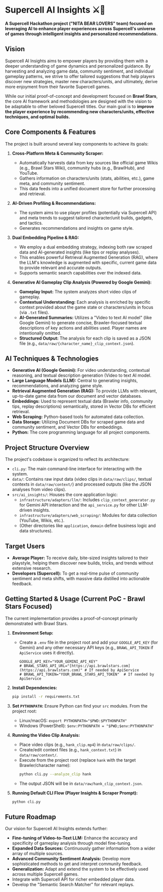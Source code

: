 # Supercell AI Insights ⚔️🧠

**A Supercell Hackathon project ("NITA BEAR LOVERS" team) focused on leveraging AI to enhance player experiences across Supercell's universe of games through intelligent insights and personalized recommendations.** 

## Vision

Supercell AI Insights aims to empower players by providing them with a deeper understanding of game dynamics and personalized guidance. By harvesting and analyzing game data, community sentiment, and individual gameplay patterns, we strive to offer tailored suggestions that help players discover new strategies, master new characters/units, and ultimately, derive more enjoyment from their favorite Supercell games.

While our initial proof-of-concept and development focused on **Brawl Stars**, the core AI framework and methodologies are designed with the vision to be adaptable to other beloved Supercell titles. Our main goal is to **improve the player experience by recommending new characters/units, effective techniques, and optimal builds.**

## Core Components & Features

The project is built around several key components to achieve its goals:

1.  **Cross-Platform Meta & Community Scraper:**
    * Automatically harvests data from key sources like official game Wikis (e.g., Brawl Stars Wiki), community hubs (e.g., BrawlHub), and YouTube.
    * Gathers information on characters/units (stats, abilities, etc.), game meta, and community sentiment. 
    * This data feeds into a unified document store for further processing and retrieval. 

2.  **AI-Driven Profiling & Recommendations:**
    * The system aims to use player profiles (potentially via Supercell API) and meta trends to suggest tailored character/unit builds, gadgets, and tactics. 
    * Generates recommendations and insights on game style.

3.  **Dual Embedding Pipeline & RAG:**
    * We employ a dual embedding strategy, indexing both raw scraped data and AI-generated insights (like tips or replay analyses). 
    * This enables powerful Retrieval Augmented Generation (RAG), where the LLM's knowledge is augmented with specific, current game data to provide relevant and accurate outputs.
    * Supports semantic search capabilities over the indexed data. 
4.  **Generative AI Gameplay Clip Analysis (Powered by Google Gemini):**
    * **Gameplay Input:** The system analyzes short video clips of gameplay.
    * **Contextual Understanding:** Each analysis is enriched by specific context provided about the game state or characters/units in focus (via `.txt` files).
    * **AI-Generated Summaries:** Utilizes a "Video to text AI model" (like Google Gemini) to generate concise, Brawler-focused textual descriptions of key actions and abilities used. Player names are intentionally omitted.
    * **Structured Output:** The analysis for each clip is saved as a JSON file (e.g., `data/raw/{character_name}_clip_context.json`).

## AI Techniques & Technologies

* **Generative AI (Google Gemini):** For video understanding, contextual reasoning, and textual description generation (Video to text AI model.
* **Large Language Models (LLM):** Central to generating insights, recommendations, and analyzing game style. 
* **Retrieval Augmented Generation (RAG):** To provide LLMs with relevant, up-to-date game data from our document and vector databases.
* **Embeddings:** Used to represent textual data (Brawler info, community tips, replay descriptions) semantically, stored in Vector DBs for efficient retrieval. 
* **Web Scraping:** Python-based tools for automated data collection.
* **Data Storage:** Utilizing Document DBs for scraped game data and community sentiment, and Vector DBs for embeddings. 
* **Python:** The core programming language for all project components.

## Project Structure Overview

The project's codebase is organized to reflect its architecture:

* `cli.py`: The main command-line interface for interacting with the system.
* `data/`: Contains raw input data (video clips in `data/raw/clips/`, textual contexts in `data/raw/context/`) and processed outputs (like the JSON analyses from video clips).
* `src/ai_insights/`: Houses the core application logic:
    * `infrastructure/adapters/llm/`: Includes `clip_context_generator.py` for Gemini API interaction and the `api_service.py` for other LLM-driven insights.
    * `infrastructure/adapters/web_scraping/`: Modules for data collection (YouTube, Wikis, etc.). 
    * (Other directories like `application`, `domain` define business logic and data structures).

## Target Users

* **Average Player:** To receive daily, bite-sized insights tailored to their playstyle, helping them discover new builds, tricks, and trends without extensive research. 
* **Developers (Supercell):** To get a real-time pulse of community sentiment and meta shifts, with massive data distilled into actionable feedback. 

## Getting Started & Usage (Current PoC - Brawl Stars Focused)

The current implementation provides a proof-of-concept primarily demonstrated with Brawl Stars.

1.  **Environment Setup:**
    * Create a `.env` file in the project root and add your `GOOGLE_API_KEY` (for Gemini) and any other necessary API keys (e.g., `BRAWL_API_TOKEN` if `ApiService` uses it directly).
        ```env
        GOOGLE_API_KEY="YOUR_GEMINI_API_KEY"
        # BRAWL_STARS_API_URL="[https://api.brawlstars.com](https://api.brawlstars.com)" # If needed by ApiService
        # BRAWL_API_TOKEN="YOUR_BRAWL_STARS_API_TOKEN"  # If needed by ApiService
        ```

2.  **Install Dependencies:**
    ```bash
    pip install -r requirements.txt
    ```

3.  **Set `PYTHONPATH`:**
    Ensure Python can find your `src` modules. From the project root:
    * Linux/macOS: `export PYTHONPATH="$PWD:$PYTHONPATH"`
    * Windows (PowerShell): `$env:PYTHONPATH = "$PWD;$env:PYTHONPATH"`

4.  **Running the Video Clip Analysis:**
    * Place video clips (e.g., `hank_clip.mp4`) in `data/raw/clips/`.
    * Create/edit context files (e.g., `hank_context.txt`) in `data/raw/context/`.
    * Execute from the project root (replace `hank` with the target Brawler/character name):
        ```bash
        python cli.py --analyze_clip hank
        ```
    * The output JSON will be in `data/raw/hank_clip_context.json`.

5.  **Running Default CLI Flow (Player Insights & Scraper Prompt):**
    ```bash
    python cli.py
    ```

## Future Roadmap

Our vision for Supercell AI Insights extends further:

* **Fine-tuning of Video-to-Text LLM:** Enhance the accuracy and specificity of gameplay analysis through model fine-tuning. 
* **Expanded Data Sources:** Continuously gather information from a wider array of multiple sources. 
* **Advanced Community Sentiment Analysis:** Develop more sophisticated methods to get and interpret community feedback. 
* **Generalization:** Adapt and extend the system to be effectively used across multiple Supercell games. 
* Integrate with Supercell API for richer embedded player data. 
* Develop the "Semantic Search Matcher" for relevant replays. 